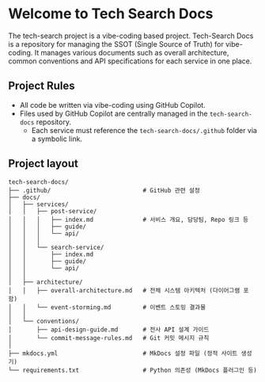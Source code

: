 # Welcome to Tech Search Docs

The tech-search project is a vibe-coding based project. Tech-Search Docs is a repository for managing the SSOT (Single Source of Truth) for vibe-coding.
It manages various documents such as overall architecture, common conventions and API specifications for each service in one place.

## Project Rules
* All code be written via vibe-coding using GitHub Copilot.
* Files used by GitHub Copilot are centrally managed in the `tech-search-docs` repository.
    * Each service must reference the `tech-search-docs/.github` folder via a symbolic link.

## Project layout
```
tech-search-docs/
├── .github/                          # GitHub 관련 설정
├── docs/
│   ├── services/
│   │   ├── post-service/
│   │   │   ├── index.md              # 서비스 개요, 담당팀, Repo 링크 등
│   │   │   ├── guide/
│   │   │   └── api/
│   │   │
│   │   └── search-service/
│   │       ├── index.md
│   │       ├── guide/
│   │       └── api/
│   │
│   ├── architecture/
│   │   ├── overall-architecture.md   # 전체 시스템 아키텍처 (다이어그램 포함)
│   │   └── event-storming.md         # 이벤트 스토밍 결과물
│   │
│   └── conventions/
│       ├── api-design-guide.md       # 전사 API 설계 가이드
│       └── commit-message-rules.md   # Git 커밋 메시지 규칙
│
├── mkdocs.yml                        # MkDocs 설정 파일 (정적 사이트 생성기)
└── requirements.txt                  # Python 의존성 (MkDocs 플러그인 등)
```